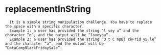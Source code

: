 # replacementInString

      It is a simple string manipulation challenge. You have to replace the space with a specific character.  
      Example 1: a user has provided the string “l vey u” and the character “o”, and the output will be “loveyou”.
      Example 2: a user has provided the string “D t C mpBl ckFrid yS le” and the character “a”, and the output will be “DataCampBlackFridaySale”.

